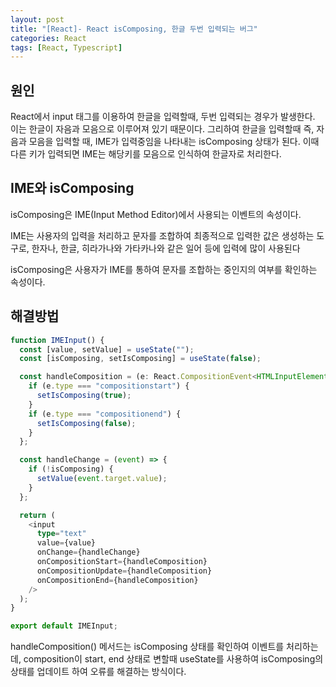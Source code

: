 ```yaml
---
layout: post
title: "[React]- React isComposing, 한글 두번 입력되는 버그"
categories: React
tags: [React, Typescript]
---
```


## 원인

React에서 input 태그를 이용하여 한글을 입력할때, 두번 입력되는 경우가 발생한다. 이는 한글이 자음과 모음으로 이루어져 있기 때문이다.
그리하여 한글을 입력할때 즉, 자음과 모음을 입력할 때, IME가 입력중임을 나타내는 isComposing 상태가 된다.
이때 다른 키가 입력되면 IME는 해당키를 모음으로 인식하여 한글자로 처리한다.

## IME와 isComposing

isComposing은 IME(Input Method Editor)에서 사용되는 이벤트의 속성이다.

IME는 사용자의 입력을 처리하고 문자를 조합하여 최종적으로 입력한 값은 생성하는 도구로, 한자나, 한글, 히라가나와 가타카나와 같은 일어 등에 입력에 많이 사용된다

isComposing은 사용자가 IME를 통하여 문자를 조합하는 중인지의 여부를 확인하는 속성이다.

## 해결방법

```typescript
function IMEInput() {
  const [value, setValue] = useState("");
  const [isComposing, setIsComposing] = useState(false);

  const handleComposition = (e: React.CompositionEvent<HTMLInputElement>) => {
    if (e.type === "compositionstart") {
      setIsComposing(true);
    }
    if (e.type === "compositionend") {
      setIsComposing(false);
    }
  };

  const handleChange = (event) => {
    if (!isComposing) {
      setValue(event.target.value);
    }
  };

  return (
    <input
      type="text"
      value={value}
      onChange={handleChange}
      onCompositionStart={handleComposition}
      onCompositionUpdate={handleComposition}
      onCompositionEnd={handleComposition}
    />
  );
}

export default IMEInput;
```

handleComposition() 메서드는 isComposing 상태를 확인하여 이벤트를 처리하는데, composition이 start, end 상태로 변할때 useState를 사용하여
isComposing의 상태를 업데이트 하여 오류를 해결하는 방식이다.
